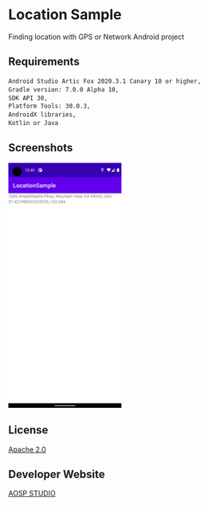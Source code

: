 # Location Sample
Finding location with GPS or Network Android project

## Requirements
```bash
Android Studio Artic Fox 2020.3.1 Canary 10 or higher,
Gradle version: 7.0.0 Alpha 10,
SDK API 30,
Platform Tools: 30.0.3,
AndroidX libraries,
Kotlin or Java
```

## Screenshots
<img src="https://raw.githubusercontent.com/aospstudio/getlocation-samples/main/screenshots/ss1.png" width="45%"></img>

## License
[Apache 2.0](https://github.com/aospstudio/getlocation-samples/blob/main/LICENSE)

## Developer Website
[AOSP STUDIO](https://aospstudio.com)